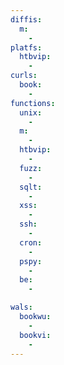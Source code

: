 ```yaml
---
diffis:
  m:
    -
platfs:
  htbvip:
    -
curls:
  book:
    -
functions:
  unix:
    -
  m:
    -
  htbvip:
    -
  fuzz:
    -
  sqlt:
    -
  xss:
    -
  ssh:
    -
  cron:
    -
  pspy:
    -
  be:
    -

wals:
  bookwu:
    -
  bookvi:
    -
---
```

